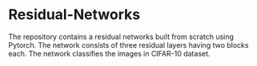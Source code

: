 # Residual-Networks
The repository contains a residual networks built from scratch using Pytorch. The network consists of three residual layers having two blocks each. The network classifies the images in CIFAR-10 dataset.
